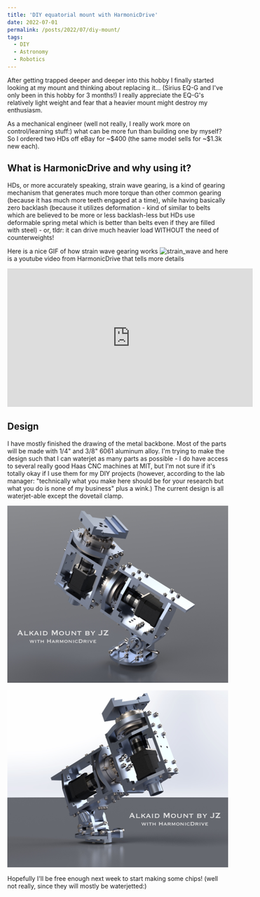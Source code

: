 ```yaml
---
title: 'DIY equatorial mount with HarmonicDrive'
date: 2022-07-01
permalink: /posts/2022/07/diy-mount/
tags:
  - DIY
  - Astronomy
  - Robotics
---
```


After getting trapped deeper and deeper into this hobby I finally started looking at my mount and thinking about replacing it... (Sirius EQ-G and I've only been in this hobby for 3 months!) I really appreciate the EQ-G's relatively light weight and fear that a heavier mount might destroy my enthusiasm.

As a mechanical engineer (well not really, I really work more on control/learning stuff:) what can be more fun than building one by myself? So I ordered two HDs off eBay for ~\$400 (the same model sells for ~\$1.3k new each). 

## What is HarmonicDrive and why using it?

HDs, or more accurately speaking, strain wave gearing, is a kind of gearing mechanism that generates much more torque than other common gearing (because it has much more teeth engaged at a time), while having basically zero backlash (because it utilizes deformation - kind of similar to belts which are believed to be more or less backlash-less but HDs use deformable spring metal which is better than belts even if they are filled with steel) - or, tldr: it can drive much heavier load WITHOUT the need of counterweights! 

Here is a nice GIF of how strain wave gearing works
![strain_wave](https://en.wikipedia.org/wiki/File:HarmonicDriveAni.gif)
and here is a youtube video from HarmonicDrive that tells more details

<iframe width="560" height="315" src="https://www.youtube.com/embed/nj1vO3cP7ug" title="YouTube video player" frameborder="0" allow="accelerometer; autoplay; clipboard-write; encrypted-media; gyroscope; picture-in-picture" allowfullscreen></iframe>

## Design

I have mostly finished the drawing of the metal backbone.
Most of the parts will be made with 1/4" and 3/8" 6061 aluminum alloy.
I'm trying to make the design such that I can waterjet as many parts as possible - I do have access to several really good Haas CNC machines at MIT, but I'm not sure if it's totally okay if I use them for my DIY projects (however, according to the lab manager: "technically what you make here should be for your research but what you do is none of my business" plus a wink.)
The current design is all waterjet-able except the dovetail clamp.

![design1](../images/hdmount/design1.jpeg)

![design2](../images/hdmount/design2.jpeg)

Hopefully I'll be free enough next week to start making some chips! (well not really, since they will mostly be waterjetted:)